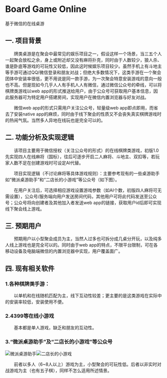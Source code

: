 # Board Game Online  基于微信的在线桌游## 一. 项目背景　　牌类桌游是在聚会中最常见的娱乐项目之一，假设这样一个场景，当三五个人一起聚会放松之余，身上或附近却又没有麻将扑克，同时由于人数较少，狼人杀、谁是卧底等游戏的可玩性又较低，因此这时候娱乐项目较少。虽然手机上有斗地主等手游可通过QQ/微信登录和朋友对战；但绝大多数情况下，这类手游在一个聚会团体中安装率很低，更不用说是同一款手游，为一次聚会特意安装游戏的意向一般也不高。但是现如今几乎人人有手机人人有微信，通过微信公众号的牵线，可以将棋牌类游戏以web app的形式推送给用户，由于公众号可获取用户基本信息，因此服务器可为特定用户搭建房间，实现用户在微信内置浏览器与好友对战。　　微信web app的形式只需用户关注公众号，轻量级web app即点即用，而省去了安装native app的麻烦，同时由于线下聚会的性质又不会丧失真实棋牌游戏时的热闹气氛。当然多人异地在线玩也是完全可以的。## 二. 功能分析及实现逻辑　　该项目主要用于微信授权（关注公众号的形式）的在线棋牌类游戏，初版1.0先实现四人在线麻将（国标），往后可逐步开启二人麻将、斗地主、双扣等，若玩家人数不足在创建游戏时可设定AI代替。　　项目实现逻辑（不讨论麻将等具体游戏规则）：主要参考现有的一些桌游助手如“微派桌游助手”和“二店长的小游戏”等公众号（如下图）。  　　在用户关注后，可选择相应游戏设置游戏参数（如AI个数，初版四人麻将可无需设置），公众号/服务端向用户发送房间代码，其他用户可将此代码发送至公众号；公众号将向创建者及其他加入者发送web app的链接，获取用户id后即可实现线下聚会线上游戏。## 三. 预期用户　　预期用户以小型聚会成员为主，当然人过多也可拆分成几桌分开玩，以及纯多人线上游戏也是完全可以的。同时由于web app的特点，不限平台限制，可在各移动设备及电脑端微信的内置浏览器中实现，用户覆盖面广。## 四. 现有相关软件### 1.各种棋牌类手游：　　以单机和在线随机匹配为主，线下互动性较差；更主要的是这类游戏在实际中的安装率较低，安装使用不便。### 2.4399等在线小游戏　　基本都是单人游戏，缺乏和朋友的互动性。### 3.“微派桌游助手”及“二店长的小游戏”等公众号![微派桌游助手](http://chuantu.biz/t5/41/1478722696x3081559098.png)![二店长的小游戏](http://chuantu.biz/t5/41/1478722735x3081559098.jpg)　　前者以多人（6~8人以上）游戏为主，小型聚会的可玩性低。后者以非实时对战游戏为主（也有五子棋），同样不怎么适用所述情景。